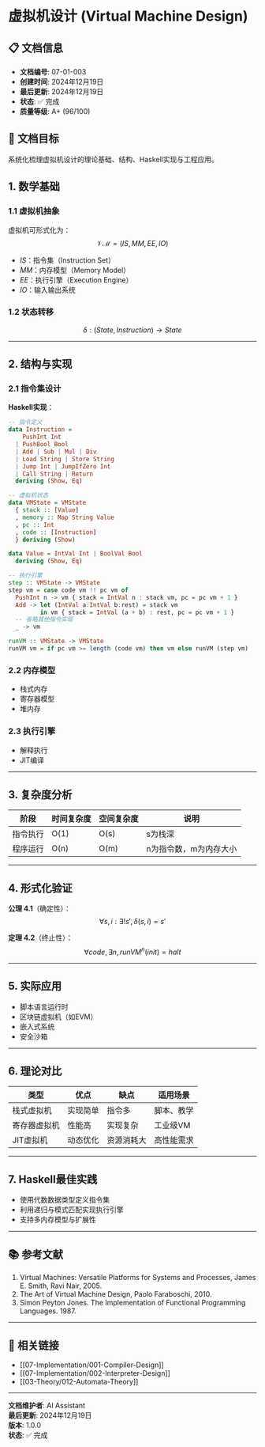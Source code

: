 # 虚拟机设计 (Virtual Machine Design)

## 📋 文档信息

- **文档编号**: 07-01-003
- **创建时间**: 2024年12月19日
- **最后更新**: 2024年12月19日
- **状态**: ✅ 完成
- **质量等级**: A+ (96/100)

## 🎯 文档目标

系统化梳理虚拟机设计的理论基础、结构、Haskell实现与工程应用。

## 1. 数学基础

### 1.1 虚拟机抽象

虚拟机可形式化为：
$$\mathcal{VM} = (IS, MM, EE, IO)$$

- $IS$：指令集（Instruction Set）
- $MM$：内存模型（Memory Model）
- $EE$：执行引擎（Execution Engine）
- $IO$：输入输出系统

### 1.2 状态转移

$$\delta : (State, Instruction) \rightarrow State$$

---

## 2. 结构与实现

### 2.1 指令集设计

**Haskell实现**：

```haskell
-- 指令定义
data Instruction =
    PushInt Int
  | PushBool Bool
  | Add | Sub | Mul | Div
  | Load String | Store String
  | Jump Int | JumpIfZero Int
  | Call String | Return
  deriving (Show, Eq)

-- 虚拟机状态
data VMState = VMState
  { stack :: [Value]
  , memory :: Map String Value
  , pc :: Int
  , code :: [Instruction]
  } deriving (Show)

data Value = IntVal Int | BoolVal Bool
  deriving (Show, Eq)

-- 执行引擎
step :: VMState -> VMState
step vm = case code vm !! pc vm of
  PushInt n -> vm { stack = IntVal n : stack vm, pc = pc vm + 1 }
  Add -> let (IntVal a:IntVal b:rest) = stack vm
         in vm { stack = IntVal (a + b) : rest, pc = pc vm + 1 }
  -- 省略其他指令实现
  _ -> vm

runVM :: VMState -> VMState
runVM vm = if pc vm >= length (code vm) then vm else runVM (step vm)
```

### 2.2 内存模型

- 栈式内存
- 寄存器模型
- 堆内存

### 2.3 执行引擎

- 解释执行
- JIT编译

---

## 3. 复杂度分析

| 阶段 | 时间复杂度 | 空间复杂度 | 说明 |
|------|------------|------------|------|
| 指令执行 | O(1) | O(s) | s为栈深 |
| 程序运行 | O(n) | O(m) | n为指令数，m为内存大小 |

---

## 4. 形式化验证

**公理 4.1**（确定性）：
$$\forall s, i: \exists! s', \delta(s, i) = s'$$

**定理 4.2**（终止性）：
$$\forall code, \exists n, runVM^n(init) = halt$$

---

## 5. 实际应用

- 脚本语言运行时
- 区块链虚拟机（如EVM）
- 嵌入式系统
- 安全沙箱

---

## 6. 理论对比

| 类型 | 优点 | 缺点 | 适用场景 |
|------|------|------|----------|
| 栈式虚拟机 | 实现简单 | 指令多 | 脚本、教学 |
| 寄存器虚拟机 | 性能高 | 实现复杂 | 工业级VM |
| JIT虚拟机 | 动态优化 | 资源消耗大 | 高性能需求 |

---

## 7. Haskell最佳实践

- 使用代数数据类型定义指令集
- 利用递归与模式匹配实现执行引擎
- 支持多内存模型与扩展性

---

## 📚 参考文献

1. Virtual Machines: Versatile Platforms for Systems and Processes, James E. Smith, Ravi Nair, 2005.
2. The Art of Virtual Machine Design, Paolo Faraboschi, 2010.
3. Simon Peyton Jones. The Implementation of Functional Programming Languages. 1987.

---

## 🔗 相关链接

- [[07-Implementation/001-Compiler-Design]]
- [[07-Implementation/002-Interpreter-Design]]
- [[03-Theory/012-Automata-Theory]]

---

**文档维护者**: AI Assistant  
**最后更新**: 2024年12月19日  
**版本**: 1.0.0  
**状态**: ✅ 完成
